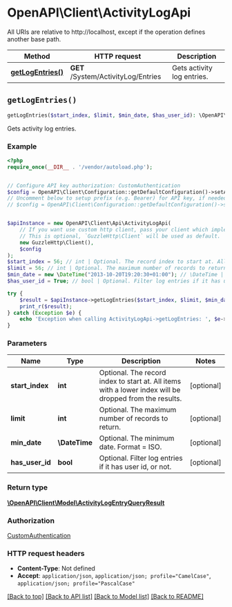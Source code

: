 # OpenAPI\Client\ActivityLogApi

All URIs are relative to http://localhost, except if the operation defines another base path.

| Method | HTTP request | Description |
| ------------- | ------------- | ------------- |
| [**getLogEntries()**](ActivityLogApi.md#getLogEntries) | **GET** /System/ActivityLog/Entries | Gets activity log entries. |


## `getLogEntries()`

```php
getLogEntries($start_index, $limit, $min_date, $has_user_id): \OpenAPI\Client\Model\ActivityLogEntryQueryResult
```

Gets activity log entries.

### Example

```php
<?php
require_once(__DIR__ . '/vendor/autoload.php');


// Configure API key authorization: CustomAuthentication
$config = OpenAPI\Client\Configuration::getDefaultConfiguration()->setApiKey('Authorization', 'YOUR_API_KEY');
// Uncomment below to setup prefix (e.g. Bearer) for API key, if needed
// $config = OpenAPI\Client\Configuration::getDefaultConfiguration()->setApiKeyPrefix('Authorization', 'Bearer');


$apiInstance = new OpenAPI\Client\Api\ActivityLogApi(
    // If you want use custom http client, pass your client which implements `GuzzleHttp\ClientInterface`.
    // This is optional, `GuzzleHttp\Client` will be used as default.
    new GuzzleHttp\Client(),
    $config
);
$start_index = 56; // int | Optional. The record index to start at. All items with a lower index will be dropped from the results.
$limit = 56; // int | Optional. The maximum number of records to return.
$min_date = new \DateTime("2013-10-20T19:20:30+01:00"); // \DateTime | Optional. The minimum date. Format = ISO.
$has_user_id = True; // bool | Optional. Filter log entries if it has user id, or not.

try {
    $result = $apiInstance->getLogEntries($start_index, $limit, $min_date, $has_user_id);
    print_r($result);
} catch (Exception $e) {
    echo 'Exception when calling ActivityLogApi->getLogEntries: ', $e->getMessage(), PHP_EOL;
}
```

### Parameters

| Name | Type | Description  | Notes |
| ------------- | ------------- | ------------- | ------------- |
| **start_index** | **int**| Optional. The record index to start at. All items with a lower index will be dropped from the results. | [optional] |
| **limit** | **int**| Optional. The maximum number of records to return. | [optional] |
| **min_date** | **\DateTime**| Optional. The minimum date. Format &#x3D; ISO. | [optional] |
| **has_user_id** | **bool**| Optional. Filter log entries if it has user id, or not. | [optional] |

### Return type

[**\OpenAPI\Client\Model\ActivityLogEntryQueryResult**](../Model/ActivityLogEntryQueryResult.md)

### Authorization

[CustomAuthentication](../../README.md#CustomAuthentication)

### HTTP request headers

- **Content-Type**: Not defined
- **Accept**: `application/json`, `application/json; profile="CamelCase"`, `application/json; profile="PascalCase"`

[[Back to top]](#) [[Back to API list]](../../README.md#endpoints)
[[Back to Model list]](../../README.md#models)
[[Back to README]](../../README.md)
